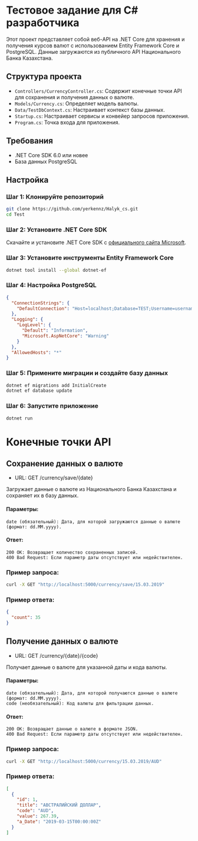 # Тестовое задание для C# разработчика

Этот проект представляет собой веб-API на .NET Core для хранения и получения курсов валют с использованием Entity Framework Core и PostgreSQL. Данные загружаются из публичного API Национального Банка Казахстана.

## Структура проекта

- `Controllers/CurrencyController.cs`: Содержит конечные точки API для сохранения и получения данных о валюте.
- `Models/Currency.cs`: Определяет модель валюты.
- `Data/TestDbContext.cs`: Настраивает контекст базы данных.
- `Startup.cs`: Настраивает сервисы и конвейер запросов приложения.
- `Program.cs`: Точка входа для приложения.

## Требования

- .NET Core SDK 6.0 или новее
- База данных PostgreSQL

## Настройка

### Шаг 1: Клонируйте репозиторий

```bash
git clone https://github.com/yerkennz/Halyk_cs.git
cd Test
```

### Шаг 2: Установите .NET Core SDK

Скачайте и установите .NET Core SDK с [официального сайта Microsoft](https://dotnet.microsoft.com/download).

### Шаг 3: Установите инструменты Entity Framework Core

```bash
dotnet tool install --global dotnet-ef
```

### Шаг 4: Настройка PostgreSQL

```json
{
  "ConnectionStrings": {
    "DefaultConnection": "Host=localhost;Database=TEST;Username=username;Password=password"
  },
  "Logging": {
    "LogLevel": {
      "Default": "Information",
      "Microsoft.AspNetCore": "Warning"
    }
  },
  "AllowedHosts": "*"
}
```

### Шаг 5: Примените миграции и создайте базу данных

```bash
dotnet ef migrations add InitialCreate
dotnet ef database update
```

### Шаг 6: Запустите приложение
```bash
dotnet run
```

# Конечные точки API

## Сохранение данных о валюте

- URL: GET /currency/save/{date}

Загружает данные о валюте из Национального Банка Казахстана и сохраняет их в базу данных.

#### Параметры:

    date (обязательный): Дата, для которой загружаются данные о валюте (формат: dd.MM.yyyy).

#### Ответ:

    200 OK: Возвращает количество сохраненных записей.
    400 Bad Request: Если параметр даты отсутствует или недействителен.

### Пример запроса:

```bash
curl -X GET "http://localhost:5000/currency/save/15.03.2019"
```

### Пример ответа:

```json
{
  "count": 35
}
```

## Получение данных о валюте

- URL: GET /currency/{date}/{code}

Получает данные о валюте для указанной даты и кода валюты.

#### Параметры:

    date (обязательный): Дата, для которой получаются данные о валюте (формат: dd.MM.yyyy).
    code (необязательный): Код валюты для фильтрации данных.

#### Ответ:

    200 OK: Возвращает данные о валюте в формате JSON.
    400 Bad Request: Если параметр даты отсутствует или недействителен.

### Пример запроса:

```bash
curl -X GET "http://localhost:5000/currency/15.03.2019/AUD"
```

### Пример ответа:

```json
[
  {
    "id": 1,
    "title": "АВСТРАЛИЙСКИЙ ДОЛЛАР",
    "code": "AUD",
    "value": 267.39,
    "a_Date": "2019-03-15T00:00:00Z"
  }
]
```
